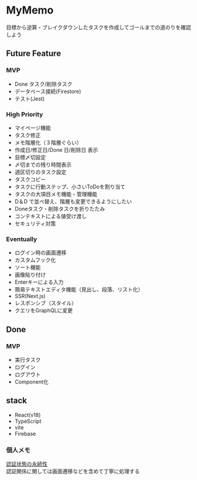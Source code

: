 # MyMemo

目標から逆算・ブレイクダウンしたタスクを作成してゴールまでの道のりを確認しよう

## Future Feature

### MVP
- Done タスク/削除タスク  
- データベース接続(Firestore)  
- テスト(Jest)  

### High Priority
- マイページ機能  
- タスク修正  
- メモ階層化（３階層ぐらい）  
- 作成日/修正日/Done 日/削除日 表示  
- 目標〆切設定  
- 〆切までの残り時間表示  
- 週区切りのタスク設定  
- タスクコピー  
- タスクに行動ステップ、小さいToDoを割り当て  
- タスクの大項目メモ機能・管理機能  
- D＆D で並べ替え、階層も変更できるようにしたい  
- Doneタスク・削除タスクを折りたたみ  
- コンテキストによる値受け渡し  
- セキュリティ対策

### Eventually
- ログイン時の画面遷移  
- カスタムフック化  
- ソート機能  
- 画像貼り付け  
- Enterキーによる入力  
- 簡易テキストエディタ機能（見出し、段落、リスト化）  
- SSR(Next.js)  
- レスポンシブ（スタイル）  
- クエリをGraphQLに変更

## Done
### MVP
- 実行タスク  
- ログイン  
- ログアウト 　
- Component化


## stack
- React(v18)  
- TypeScript  
- vite
- Firebase

### 個人メモ
[認証状態の永続性](https://firebase.google.com/docs/auth/web/auth-state-persistence?hl=ja)  
認証関係に関しては画面遷移などを含めて丁寧に処理する
